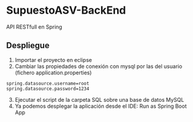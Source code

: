 # SupuestoASV-BackEnd
API RESTfull en Spring

## Despliegue
1. Importar el proyecto en eclipse
2. Cambiar las propiedades de conexión con mysql por las del usuario (fichero application.properties)
```
spring.datasource.username=root
spring.datasource.password=1234
```
3. Ejecutar el script de la carpeta SQL sobre una base de datos MySQL
4. Ya podemos desplegar la aplicación desde el IDE: Run as Spring Boot App
